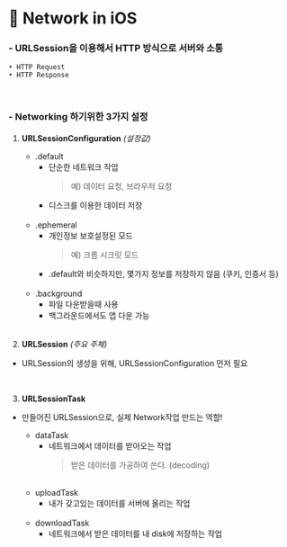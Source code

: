 # 🧮 Network in iOS
### - URLSession을 이용해서 HTTP 방식으로 서버와 소통
    • HTTP Request
    • HTTP Response
<br>

### - Networking 하기위한 3가지 설정
1. **URLSessionConfiguration** *(설정값)*
    - .default
      - 단순한 네트워크 작업<br>
        > 예) 데이터 요청, 브라우저 요청
      - 디스크를 이용한 데이터 저장
      <br>
    - .ephemeral
       - 개인정보 보호설정된 모드<br>
          > 예) 크롬 시크릿 모드 
       - .default와 비슷하지만, 몇가지 정보를 저장하지 않음 (쿠키, 인증서 등) 
       <br>
    - .background
      - 파일 다운받을때 사용
      - 백그라운드에서도 앱 다운 가능 
      <br>

2. **URLSession** *(주요 주체)*
  - URLSession의 생성을 위해, URLSessionConfiguration 먼저 필요 
<br>

3. **URLSessionTask**
  - 만들어진 URLSession으로, 실제 Network작업 만드는 역할! 
    - dataTask
      - 네트워크에서 데이터를 받아오는 작업
        > 받은 데이터를 가공하여 쓴다. (decoding) 
    <br>

    - uploadTask
      - 내가 갖고있는 데이터를 서버에 올리는 작업
    <br>
    
    - downloadTask
      - 네트워크에서 받은 데이터를 내 disk에 저장하는 작업 
